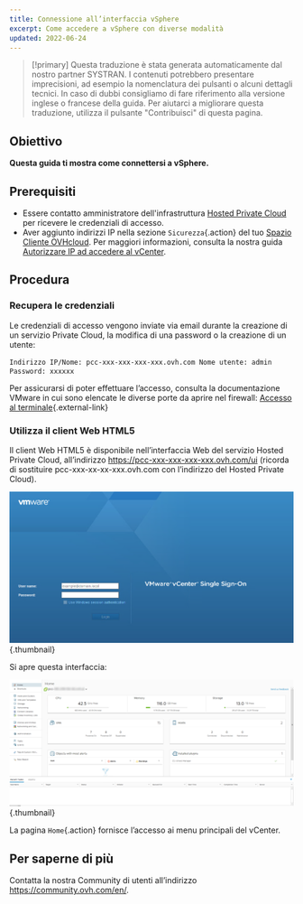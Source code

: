 ```yaml
---
title: Connessione all’interfaccia vSphere
excerpt: Come accedere a vSphere con diverse modalità
updated: 2022-06-24
---
```


> [!primary]
> Questa traduzione è stata generata automaticamente dal nostro partner SYSTRAN. I contenuti potrebbero presentare imprecisioni, ad esempio la nomenclatura dei pulsanti o alcuni dettagli tecnici. In caso di dubbi consigliamo di fare riferimento alla versione inglese o francese della guida. Per aiutarci a migliorare questa traduzione, utilizza il pulsante "Contribuisci" di questa pagina.
>

## Obiettivo

**Questa guida ti mostra come connettersi a vSphere.**

## Prerequisiti

- Essere contatto amministratore dell'infrastruttura [Hosted Private Cloud](https://www.ovhcloud.com/it/enterprise/products/hosted-private-cloud/) per ricevere le credenziali di accesso.
- Aver aggiunto indirizzi IP nella sezione `Sicurezza`{.action} del tuo [Spazio Cliente OVHcloud](https://www.ovh.com/auth/?action=gotomanager&from=https://www.ovh.it/&ovhSubsidiary=it). Per maggiori informazioni, consulta la nostra guida [Autorizzare IP ad accedere al vCenter](/pages/hosted_private_cloud/hosted_private_cloud_powered_by_vmware/autoriser_des_ip_a_se_connecter_au_vcenter).

## Procedura

### Recupera le credenziali

Le credenziali di accesso vengono inviate via email durante la creazione di un servizio Private Cloud, la modifica di una password o la creazione di un utente:

```
Indirizzo IP/Nome: pcc-xxx-xxx-xxx-xxx.ovh.com Nome utente: admin Password: xxxxxx
```

Per assicurarsi di poter effettuare l’accesso, consulta la documentazione VMware in cui sono elencate le diverse porte da aprire nel firewall: [Accesso al terminale](https://kb.vmware.com/kb/1012382){.external-link}

### Utilizza il client Web HTML5

Il client Web HTML5 è disponibile nell’interfaccia Web del servizio Hosted Private Cloud, all’indirizzo <https://pcc-xxx-xxx-xxx-xxx.ovh.com/ui> (ricorda di sostituire pcc-xxx-xx-xx-xxx.ovh.com con l’indirizzo del Hosted Private Cloud).

![Connessione all'interfaccia vSphere HTML5](images/connection_interface_w_html5.png){.thumbnail}

Si apre questa interfaccia:

![Connessione all'interfaccia vSphere HTML5](images/vsphere-client-html5.png){.thumbnail}

La pagina `Home`{.action} fornisce l’accesso ai menu principali del vCenter.

## Per saperne di più

Contatta la nostra Community di utenti all’indirizzo <https://community.ovh.com/en/>.
